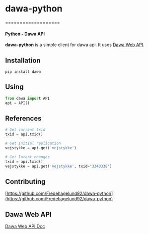 # dawa-python
===================
#### Python - Dawa API

**dawa-python** is a simple client for dawa api. It uses [Dawa Web API](https://dawa.aws.dk/dok/api).

## Installation
```
pip install dawa
```

## Using
```python
from dawa import API
api = API()
```

## References
```python
# Get current txid
txid = api.txid()

# Get initial replication
vejstykke = api.get('vejstykke')

# Get latest changes
txid = api.txid()
vejstykke = api.get('vejstykke', txid='3340338')

```



## Contributing
[https://github.com/Fredehagelund92/dawa-python](https://github.com/Fredehagelund92/dawa-python)

## Dawa Web API
[Dawa Web API Doc](https://dawa.aws.dk/dok/api)
